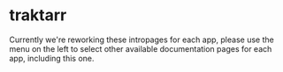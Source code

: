 # traktarr

Currently we're reworking these intropages for each app, please use the menu on the left to select other available documentation pages for each app, including this one.

